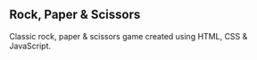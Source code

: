 ## Rock, Paper & Scissors 
Classic rock, paper & scissors game created using HTML, CSS & JavaScript.

